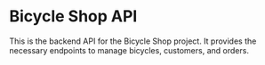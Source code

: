 # Bicycle Shop API

This is the backend API for the Bicycle Shop project. It provides the necessary endpoints to manage bicycles, customers, and orders.
